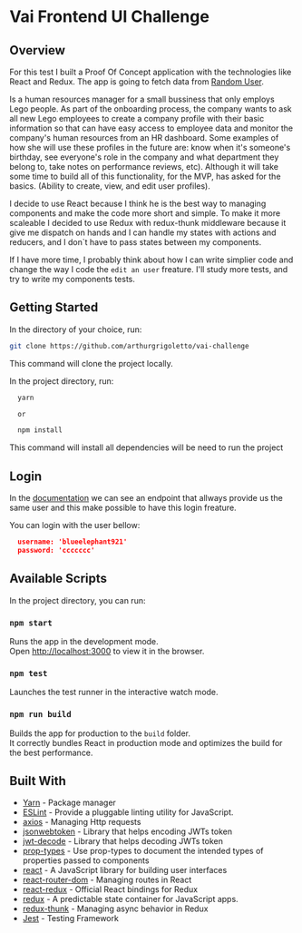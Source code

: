 # Vai Frontend UI Challenge

## Overview

For this test I built a Proof Of Concept application with the technologies like React and Redux. The app is going to fetch data from [Random User](randomuser.com).

Is a human resources manager for a small bussiness that only employs Lego people. As part of the onboarding process, the company wants to ask all new Lego employees to create a company profile with their basic information so that can have easy access to employee data and monitor the company's human resources from an HR dashboard. Some examples of how she will use these profiles in the future are: know when it's someone's birthday, see everyone's role in the company and what department they belong to, take notes on performance reviews, etc). Although it will take some time to build all of this functionality, for the MVP, has asked for the basics. (Ability to create, view, and edit user profiles).

I decide to use React because I think he is the best way to managing components and make the code more short and simple. To make it more scaleable I decided to use Redux with redux-thunk middleware because it give me dispatch on hands and I can handle my states with actions and reducers, and I don`t have to pass states between my components.

If I have more time, I probably think about how I can write simplier code and change the way I code the `edit an user` freature. I'll study more tests, and try to write my components tests.

## Getting Started

In the directory of your choice, run:

```bash
git clone https://github.com/arthurgrigoletto/vai-challenge
```

This command will clone the project locally.

In the project directory, run:

```bash
  yarn

  or

  npm install
```

This command will install all dependencies will be need to run the project

## Login

In the [documentation](https://randomuser.me/documentation#seeds) we can see an endpoint that allways provide us the same user and this make possible to have this login freature.

You can login with the user bellow:

```json
  username: 'blueelephant921'
  password: 'ccccccc'
```

## Available Scripts

In the project directory, you can run:

### `npm start`

Runs the app in the development mode.<br>
Open [http://localhost:3000](http://localhost:3000) to view it in the browser.

### `npm test`

Launches the test runner in the interactive watch mode.

### `npm run build`

Builds the app for production to the `build` folder.<br>
It correctly bundles React in production mode and optimizes the build for the best performance.

## Built With

- [Yarn](https://yarnpkg.com/pt-BR/) - Package manager
- [ESLint](https://eslint.org/) - Provide a pluggable linting utility for JavaScript.
- [axios](https://github.com/axios/axios) - Managing Http requests
- [jsonwebtoken](https://github.com/auth0/node-jsonwebtoken) - Library that helps encoding JWTs token
- [jwt-decode](https://www.npmjs.com/package/jwt-decode) - Library that helps decoding JWTs token
- [prop-types](https://www.npmjs.com/package/prop-types) - Use prop-types to document the intended types of properties passed to components
- [react](https://reactjs.org/) - A JavaScript library for building user interfaces
- [react-router-dom](https://reacttraining.com/react-router/) - Managing routes in React
- [react-redux](https://react-redux.js.org/) - Official React bindings for Redux
- [redux](https://redux.js.org/) - A predictable state container for JavaScript apps.
- [redux-thunk](https://github.com/reduxjs/redux-thunk) - Managing async behavior in Redux
- [Jest](https://jestjs.io/) - Testing Framework
